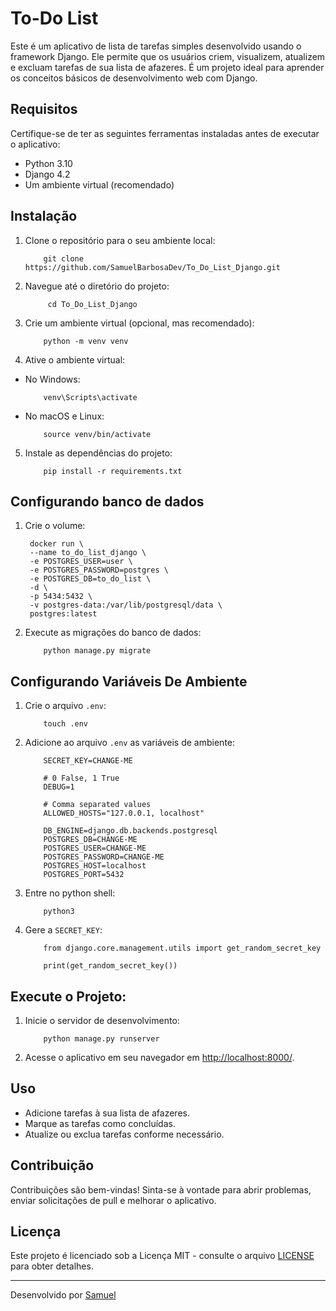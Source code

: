 # To-Do List

Este é um aplicativo de lista de tarefas simples desenvolvido usando o framework Django. Ele permite que os usuários criem, visualizem, atualizem e excluam tarefas de sua lista de afazeres. É um projeto ideal para aprender os conceitos básicos de desenvolvimento web com Django.

## Requisitos

Certifique-se de ter as seguintes ferramentas instaladas antes de executar o aplicativo:

- Python 3.10
- Django 4.2
- Um ambiente virtual (recomendado)

## Instalação

1. Clone o repositório para o seu ambiente local:
    ```shell
        git clone https://github.com/SamuelBarbosaDev/To_Do_List_Django.git
    ```
2. Navegue até o diretório do projeto:
   ```shell
        cd To_Do_List_Django
   ```

3. Crie um ambiente virtual (opcional, mas recomendado):

    ```shell
        python -m venv venv
    ```

4. Ative o ambiente virtual:

- No Windows:

    ```shell
        venv\Scripts\activate
    ```

- No macOS e Linux:

    ```shell
        source venv/bin/activate
    ```

5. Instale as dependências do projeto:

    ```shell
        pip install -r requirements.txt
    ```

## Configurando banco de dados
1. Crie o volume:

   ```shell
    docker run \
    --name to_do_list_django \
    -e POSTGRES_USER=user \
    -e POSTGRES_PASSWORD=postgres \
    -e POSTGRES_DB=to_do_list \
    -d \
    -p 5434:5432 \
    -v postgres-data:/var/lib/postgresql/data \
    postgres:latest
   ```

2. Execute as migrações do banco de dados:

    ```shell
        python manage.py migrate
    ```

## Configurando Variáveis De Ambiente

1. Crie o arquivo `.env`:
    ```shell
        touch .env
    ```
2. Adicione ao arquivo `.env` as variáveis de ambiente:
    ```shell
        SECRET_KEY=CHANGE-ME

        # 0 False, 1 True
        DEBUG=1

        # Comma separated values
        ALLOWED_HOSTS="127.0.0.1, localhost"

        DB_ENGINE=django.db.backends.postgresql
        POSTGRES_DB=CHANGE-ME
        POSTGRES_USER=CHANGE-ME
        POSTGRES_PASSWORD=CHANGE-ME
        POSTGRES_HOST=localhost
        POSTGRES_PORT=5432
    ```

3. Entre no python shell:
    ```shell
        python3
    ```

4. Gere a `SECRET_KEY`:
    ```shell
        from django.core.management.utils import get_random_secret_key

        print(get_random_secret_key())
    ```


## Execute o Projeto:
1. Inicie o servidor de desenvolvimento:

    ```shell
        python manage.py runserver
    ```

2.  Acesse o aplicativo em seu navegador em [http://localhost:8000/](http://localhost:8000/).

## Uso

- Adicione tarefas à sua lista de afazeres.
- Marque as tarefas como concluídas.
- Atualize ou exclua tarefas conforme necessário.

## Contribuição

Contribuições são bem-vindas! Sinta-se à vontade para abrir problemas, enviar solicitações de pull e melhorar o aplicativo.

## Licença

Este projeto é licenciado sob a Licença MIT - consulte o arquivo [LICENSE](LICENSE) para obter detalhes.

---

Desenvolvido por [Samuel](https://github.com/SamuelBarbosaDev)

